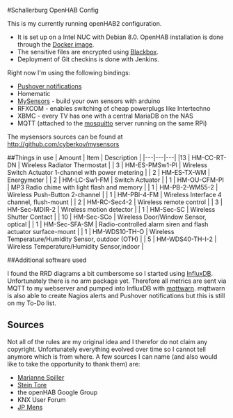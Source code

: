 #Schallerburg OpenHAB Config

This is my currently running openHAB2 configuration.
- It is set up on a Intel NUC with Debian 8.0. OpenHAB installation is done through the [Docker image](https://hub.docker.com/r/openhab/openhab/).
- The sensitive files are encrypted using [Blackbox](https://github.com/StackExchange/blackbox).
- Deployment of Git checkins is done with Jenkins.


Right now I'm using the following bindings:
* [Pushover notifications](http://pushover.net)
* Homematic
* [MySensors](http://www.mysensors.org) - build your own sensors with arduino
* RFXCOM - enables switching of cheap powerplugs like Intertechno
* XBMC - every TV has one with a central MariaDB on the NAS
* MQTT (attached to the [mosquitto](http://mosquitto.org/) server running on the same RPi)

The mysensors sources can be found at http://github.com/cyberkov/mysensors

##Things in use
| Amount | Item | Description |
|---|---|---|
|13 | HM-CC-RT-DN | Wireless Radiator Thermostat |
| 3 | HM-ES-PMSw1-Pl | Wireless Switch Actuator 1-channel with power metering |
| 2 | HM-ES-TX-WM | Energymeter |
| 2 | HM-LC-Sw1-FM | Switch Actuator |
| 1 | HM-OU-CFM-Pl | MP3 Radio chime with light flash and memory |
| 1 | HM-PB-2-WM55-2 | Wireless Push-Button 2-channel |
| 1 | HM-PBI-4-FM | Wireless Interface 4 channel, flush-mount |
| 2 | HM-RC-Sec4-2 | Wireless remote control |
| 3 | HM-Sec-MDIR-2 | Wireless motion detector |
| 1 | HM-Sec-SC | Wireless Shutter Contact |
| 10 | HM-Sec-SCo | Wireless Door/Window Sensor, optical |
| 1 | HM-Sec-SFA-SM | Radio-controlled alarm siren and flash actuator surface-mount |
| 1 | HM-WDS10-TH-O | Wireless Temperature/Humidity Sensor, outdoor (OTH) |
| 5 | HM-WDS40-TH-I-2 | Wireless Temperature/Humidity Sensor,indoor |


##Additional software used

I found the RRD diagrams a bit cumbersome so I started using [InfluxDB](http://influxdb.org).
Unfortunately there is no arm package yet. Therefore all metrics are sent via MQTT to my webserver and pumped into InfluxDB with [mqttwarn](https://github.com/jpmens/mqttwarn).
mqttwarn is also able to create Nagios alerts and Pushover notifications but this is still on my To-Do list.

Sources
---
Not all of the rules are my original idea and I therefor do not claim any copyright. Unfortunately everything evolved over time so I cannot tell anymore which is from where.
A few sources I can name (and also would like to take the opportunity to thank them) are:
* [Marianne Spiller](https://github.com/sysadmama/openhab)
* [Stein Tore](https://github.com/steintore/my-openhab-config)
* the openHAB Google Group
* KNX User Forum
* [JP Mens](https://github.com/jpmens)
